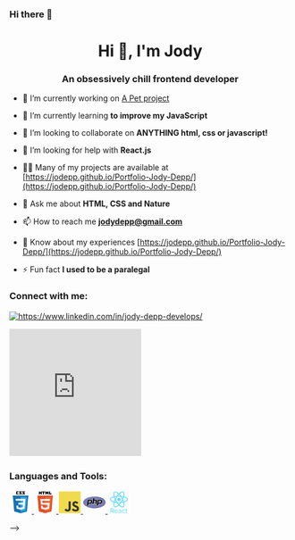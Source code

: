 ### Hi there 👋

<h1 align="center">Hi 👋, I'm Jody</h1>
<h3 align="center">An obsessively chill frontend developer</h3>

- 🔭 I’m currently working on [A Pet project](https://github.com/JoDepp/fish-personality-type)

- 🌱 I’m currently learning **to improve my JavaScript**

- 👯 I’m looking to collaborate on **ANYTHING html, css or javascript!**

- 🤝 I’m looking for help with **React.js**

- 👨‍💻 Many of my projects are available at [https://jodepp.github.io/Portfolio-Jody-Depp/](https://jodepp.github.io/Portfolio-Jody-Depp/)

- 💬 Ask me about **HTML, CSS and Nature**

- 📫 How to reach me **jodydepp@gmail.com**

- 📄 Know about my experiences [https://jodepp.github.io/Portfolio-Jody-Depp/](https://jodepp.github.io/Portfolio-Jody-Depp/)

- ⚡ Fun fact **I used to be a paralegal**

<h3 align="left">Connect with me:</h3>
<p align="left">
<a href="https://linkedin.com/in/https://www.linkedin.com/in/jody-depp-develops/" target="blank"><img align="center" src="https://raw.githubusercontent.com/rahuldkjain/github-profile-readme-generator/master/src/images/icons/Social/linked-in-alt.svg" alt="https://www.linkedin.com/in/jody-depp-develops/" height="30" width="40" /></a>
</p>
<iframe src="https://assets.pinterest.com/ext/embed.html?id=812899801466357627" height="228" width="236" frameborder="0" scrolling="no" ></iframe>
<h3 align="left">Languages and Tools:</h3>
<p align="left"> <a href="https://www.w3schools.com/css/" target="_blank" rel="noreferrer"> <img src="https://raw.githubusercontent.com/devicons/devicon/master/icons/css3/css3-original-wordmark.svg" alt="css3" width="40" height="40"/> </a> <a href="https://www.w3.org/html/" target="_blank" rel="noreferrer"> <img src="https://raw.githubusercontent.com/devicons/devicon/master/icons/html5/html5-original-wordmark.svg" alt="html5" width="40" height="40"/> </a> <a href="https://developer.mozilla.org/en-US/docs/Web/JavaScript" target="_blank" rel="noreferrer"> <img src="https://raw.githubusercontent.com/devicons/devicon/master/icons/javascript/javascript-original.svg" alt="javascript" width="40" height="40"/> </a> <a href="https://www.php.net" target="_blank" rel="noreferrer"> <img src="https://raw.githubusercontent.com/devicons/devicon/master/icons/php/php-original.svg" alt="php" width="40" height="40"/> </a> <a href="https://reactjs.org/" target="_blank" rel="noreferrer"> <img src="https://raw.githubusercontent.com/devicons/devicon/master/icons/react/react-original-wordmark.svg" alt="react" width="40" height="40"/> </a> </p>

-->
